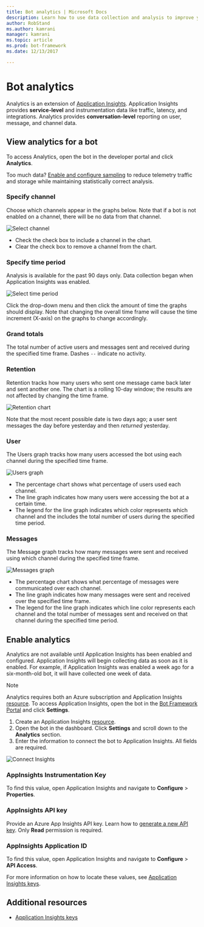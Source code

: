 ```yaml
---
title: Bot analytics | Microsoft Docs
description: Learn how to use data collection and analysis to improve your bot with analytics in the Bot Framework.
author: RobStand
ms.author: kamrani
manager: kamrani
ms.topic: article
ms.prod: bot-framework
ms.date: 12/13/2017

---
```

# Bot analytics
Analytics is an extension of [Application Insights](/azure/application-insights/app-insights-analytics). Application Insights provides **service-level** and instrumentation data like traffic, latency, and integrations. Analytics provides **conversation-level** reporting on user, message, and channel data.

## View analytics for a bot
To access Analytics, open the bot in the developer portal and click **Analytics**.

Too much data? [Enable and configure sampling](/azure/application-insights/app-insights-sampling) to reduce telemetry traffic and storage while maintaining statistically correct analysis. 

### Specify channel
Choose which channels appear in the graphs below. Note that if a bot is not enabled on a channel, there will be no data from that channel.

![Select channel](~/media/analytics-channels.png)

* Check the check box to include a channel in the chart.
* Clear the check box to remove a channel from the chart.

### Specify time period
Analysis is available for the past 90 days only. Data collection began when Application Insights was enabled.

![Select time period](~/media/analytics-timepick.png)

Click the drop-down menu and then click the amount of time the graphs should display.
Note that changing the overall time frame will cause the time increment (X-axis) on the graphs to change accordingly.

### Grand totals
The total number of active users and messages sent and received during the specified time frame.
Dashes `--` indicate no activity.

### Retention
Retention tracks how many users who sent one message came back later and sent another one.
The chart is a rolling 10-day window; the results are not affected by changing the time frame.

![Retention chart](~/media/analytics-retention.png)

Note that the most recent possible date is two days ago; a user sent messages the day before yesterday and then *returned* yesterday.

### User
The Users graph tracks how many users accessed the bot using each channel during the specified time frame.

![Users graph](~/media/analytics-users.png)

* The percentage chart shows what percentage of users used each channel.
* The line graph indicates how many users were accessing the bot at a certain time.
* The legend for the line graph indicates which color represents which channel and the includes the total number of users during the specified time period.

### Messages
The Message graph tracks how many messages were sent and received using which channel during the specified time frame.

![Messages graph](~/media/analytics-messages.png)

* The percentage chart shows what percentage of messages were communicated over each channel.
* The line graph indicates how many messages were sent and received over the specified time frame.
* The legend for the line graph indicates which line color represents each channel and the total number of messages sent and received on that channel during the specified time period. 

## Enable analytics
Analytics are not available until Application Insights has been enabled and configured. Application Insights will begin collecting data as soon as it is enabled. For example, if Application Insights was enabled a week ago for a six-month-old bot, it will have collected one week of data.
> [!NOTE]
> Analytics requires both an Azure subscription and Application Insights [resource](/azure/application-insights/app-insights-create-new-resource).
To access Application Insights, open the bot in the [Bot Framework Portal](https://dev.botframework.com/) and click **Settings**.

1. Create an Application Insights [resource](/azure/application-insights/app-insights-create-new-resource).
2. Open the bot in the dashboard. Click **Settings** and scroll down to the **Analytics** section.
3. Enter the information to connect the bot to Application Insights. All fields are required.

![Connect Insights](~/media/analytics-enable.png)

### AppInsights Instrumentation Key
To find this value, open Application Insights and navigate to **Configure** > **Properties**.

### AppInsights API key
Provide an Azure App Insights API key. Learn how to [generate a new API key](https://dev.applicationinsights.io/documentation/Authorization/API-key-and-App-ID). Only **Read** permission is required.

### AppInsights Application ID
To find this value, open Application Insights and navigate to **Configure** > **API Access**.

For more information on how to locate these values, see [Application Insights keys](~/bot-service-resources-app-insights-keys.md).

## Additional resources
* [Application Insights keys](~/bot-service-resources-app-insights-keys.md)